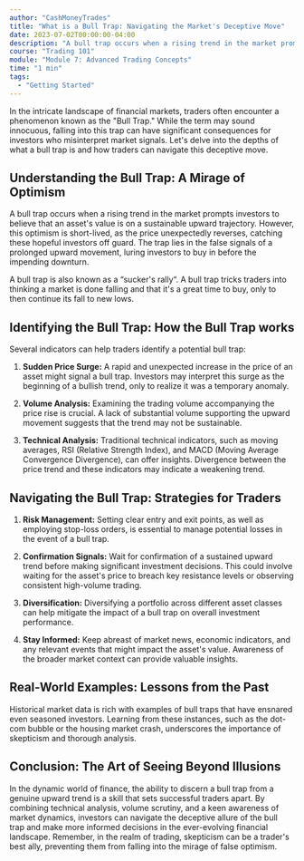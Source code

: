```yaml
---
author: "CashMoneyTrades"
title: "What is a Bull Trap: Navigating the Market's Deceptive Move"
date: 2023-07-02T00:00:00-04:00
description: "A bull trap occurs when a rising trend in the market prompts investors to believe that an asset's value is on a sustainable upward trajectory."
course: "Trading 101"
module: "Module 7: Advanced Trading Concepts" 
time: "1 min"
tags:
  - "Getting Started"
---
```



In the intricate landscape of financial markets, traders often encounter a phenomenon known as the "Bull Trap." While the term may sound innocuous, falling into this trap can have significant consequences for investors who misinterpret market signals. Let's delve into the depths of what a bull trap is and how traders can navigate this deceptive move.

## Understanding the Bull Trap: A Mirage of Optimism

A bull trap occurs when a rising trend in the market prompts investors to believe that an asset's value is on a sustainable upward trajectory. However, this optimism is short-lived, as the price unexpectedly reverses, catching these hopeful investors off guard. The trap lies in the false signals of a prolonged upward movement, luring investors to buy in before the impending downturn.

A bull trap is also known as a “sucker's rally“. A bull trap tricks traders into thinking a market is done falling and that it's a great time to buy, only to then continue its fall to new lows.

## Identifying the Bull Trap: How the Bull Trap works

Several indicators can help traders identify a potential bull trap:

1. **Sudden Price Surge:** A rapid and unexpected increase in the price of an asset might signal a bull trap. Investors may interpret this surge as the beginning of a bullish trend, only to realize it was a temporary anomaly.

2. **Volume Analysis:** Examining the trading volume accompanying the price rise is crucial. A lack of substantial volume supporting the upward movement suggests that the trend may not be sustainable.

3. **Technical Analysis:** Traditional technical indicators, such as moving averages, RSI (Relative Strength Index), and MACD (Moving Average Convergence Divergence), can offer insights. Divergence between the price trend and these indicators may indicate a weakening trend.

## Navigating the Bull Trap: Strategies for Traders

1. **Risk Management:** Setting clear entry and exit points, as well as employing stop-loss orders, is essential to manage potential losses in the event of a bull trap.

2. **Confirmation Signals:** Wait for confirmation of a sustained upward trend before making significant investment decisions. This could involve waiting for the asset's price to breach key resistance levels or observing consistent high-volume trading.

3. **Diversification:** Diversifying a portfolio across different asset classes can help mitigate the impact of a bull trap on overall investment performance.

4. **Stay Informed:** Keep abreast of market news, economic indicators, and any relevant events that might impact the asset's value. Awareness of the broader market context can provide valuable insights.

## Real-World Examples: Lessons from the Past

Historical market data is rich with examples of bull traps that have ensnared even seasoned investors. Learning from these instances, such as the dot-com bubble or the housing market crash, underscores the importance of skepticism and thorough analysis.

## Conclusion: The Art of Seeing Beyond Illusions

In the dynamic world of finance, the ability to discern a bull trap from a genuine upward trend is a skill that sets successful traders apart. By combining technical analysis, volume scrutiny, and a keen awareness of market dynamics, investors can navigate the deceptive allure of the bull trap and make more informed decisions in the ever-evolving financial landscape. Remember, in the realm of trading, skepticism can be a trader's best ally, preventing them from falling into the mirage of false optimism.
